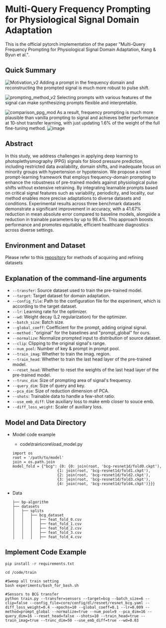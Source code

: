 # Multi-Query Frequency Prompting for Physiological Signal Domain Adaptation

This is the official pytorch implementation of the paper "Multi-Query Frequency Prompting for Physiological Signal Domain Adaptation, Kang & Byun et al.".

## Quick Summary
![Motivation_v2](https://github.com/user-attachments/assets/2933c80d-e130-4dfd-b00a-5b79c70331e5)
Adding a prompt in the frequency domain and reconstructing the prompted signal is much more robust to pulse shift.

![prompting_method_v2](https://github.com/user-attachments/assets/46c08720-fa35-4e0f-bb34-861808c3e02a)
Selecting prompts with various features of the signal can make synthesizing prompts flexible and interpretable.

![comparison_ppg_mod](https://github.com/user-attachments/assets/974c8365-d165-4e1f-b17e-d8a2a2fb634d)
As a result, frequency prompting is much more plausible than vanilla prompting to signal and achieves better performance at 10-shot transfer learning, with just updating 1.6% of the weight of the full fine-tuning method.
![image](https://github.com/user-attachments/assets/24014140-c3c4-42ef-a86a-4c19eb560d30)

## Abstract
In this study, we address challenges in applying deep learning to photoplethysmography (PPG) signals for blood pressure prediction, including restricted data availability, domain shifts, and inadequate focus on minority groups with hypertension or hypotension. We propose a novel prompt-learning framework that employs frequency-domain prompting to enhance the robustness of pre-trained models against physiological pulse shifts without extensive retraining. By integrating learnable prompts based on critical signal features such as variability, periodicity, and locality, our method enables more precise adaptations to diverse datasets and conditions. Experimental results across three benchmark datasets demonstrate a significant improvement in accuracy, with a 41.67% reduction in mean absolute error compared to baseline models, alongside a reduction in trainable parameters by up to 98.4%. This approach boosts performance and promotes equitable, efficient healthcare diagnostics across diverse settings.

## Environment and  Dataset

Please refer to this [repository](https://github.com/inventec-ai-center/bp-benchmark) for methods of acquiring and refining datasets


## Explanation of the command-line arguments
- `--transfer`: Source dataset used to train the pre-trained model.
- `--target`: Target dataset for domain adaptation.
- `--config_file`: Path to the configuration file for the experiment, which is according to the target dataset.
- `--lr`: Learning rate for the optimizer.
- `--wd`: Weight decay (L2 regularization) for the optimizer.
- `--batch_size`: Batch size.
- `--global_coeff`: Coefficient for the prompt, adding original signal.
- `--method` : "original" for the baselines and "prompt_global" for ours.
- `--normalize`: Normalize prompted input to distribution of source dataset.
- `--clip`: Clipping to the original signal's range.
- `--num_pool`: Number of key & prompt in prompt pool.
- `--train_imag`: Whether to train the imag. region.
- `--train_head`: Whether to train the last head layer of the pre-trained model.
- `--reset_head`: Whether to reset the weights of the last head layer of the pre-trained model.
- `--trunc_dim`: Size of prompting area of signal's frequency.
- `--query_dim`: Size of query and key.
- `--pca_dim`: Size of reduction dimension of PCA.
- `--shots`: Trainable data to handle a few-shot ratio.
- `--use_emb_diff`: Use auxiliary loss to make emb closer to souce emb.
- `--diff_loss_weight`: Scaler of auxiliary loss.

## Model and Data Directory

- Model code example
    - code\train\core\load_model.py

    ```
    import os
    root = '/path/to/model'
    join = os.path.join
    model_fold = {"bcg": {0: {0: join(root, 'bcg-resnet1d/fold0.ckpt'),
                        {1: join(root, 'bcg-resnet1d/fold1.ckpt'),
                        {2: join(root, 'bcg-resnet1d/fold2.ckpt'),
                        {3: join(root, 'bcg-resnet1d/fold3.ckpt'),
                        {4: join(root, 'bcg-resnet1d/fold4.ckpt')}}}

    ```
- Data

    ```
    ├── bp-algorithm
    ├── datasets
    │   ├── splits
    │   │   ├── bcg_dataset
    │   │   │   ├── feat_fold_0.csv
    │   │   │   ├── feat_fold_1.csv
    │   │   │   ├── feat_fold_2.csv
    │   │   │   ├── feat_fold_3.csv
    │   │   │   ├── feat_fold_4.csv

    ```


## Implement Code Example

```
pip install -r requirements.txt

cd /code/train

#Sweep all train setting
bash experiments/bash_for_bash.sh

#Sensors to BCG transfer 
python train.py --transfer=sensors --target=bcg --batch_size=6 --clip=false --config_file=core/config/dl/resnet/resnet_bcg.yaml --diff_loss_weight=0.4 --epochs=10 --global_coeff=0.1 --lr=0.009 --method=prompt_global --normalize=true --num_pool=9 --pca_dim=16 --query_dim=16 --reset_head=false --shots=10 --train_head=true --train_imag=true --trunc_dim=50 --use_emb_diff=true --wd=0.03

```



